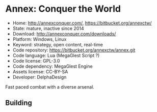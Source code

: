 # Annex: Conquer the World

- Home: http://annexconquer.com/, https://bitbucket.org/annexctw/
- State: mature, inactive since 2014
- Download: http://annexconquer.com/downloads/
- Platform: Windows, Linux
- Keyword: strategy, open content, real-time
- Code repository: https://bitbucket.org/annexctw/annex.git
- Code language: Lua (MegaGlest Script ?)
- Code license: GPL-3.0
- Code dependency: MegaGlest Engine
- Assets license: CC-BY-SA
- Developer: DelphaDesign

Fast paced combat with a diverse arsenal.

## Building
